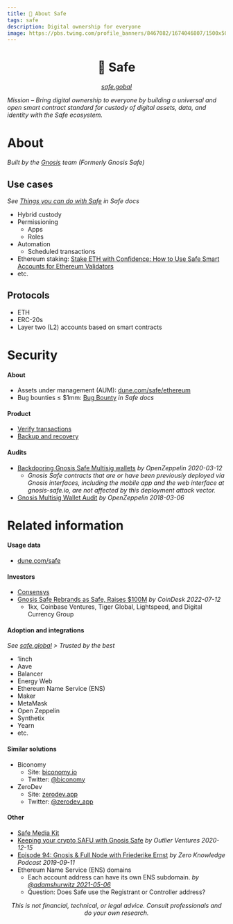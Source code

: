 ```yaml
---
title: 🔰 About Safe
tags: safe
description: Digital ownership for everyone
image: https://pbs.twimg.com/profile_banners/8467082/1674046807/1500x500
---
```


<h1 style="text-align: center;">🔰 Safe</h1>

<p style="text-align: center; 
          font-style: italic;">
    <a href="https://safe.global" target="_blank">safe.gobal</a>
</p>

*Mission – Bring digital ownership to everyone by building a universal and open smart contract standard for custody of digital assets, data, and identity with the Safe ecosystem.*

# About

*Built by the [Gnosis](https://docs.google.com/document/d/1fOUXetypIUivwpQOdoryHDGthPH6RVveUsJAnNLMgf0/edit#heading=h.d4vznspj035a) team (Formerly Gnosis Safe)*

## Use cases
*See [Things you can do with Safe](https://docs.safe.global/learn/things-you-can-do-with-safe) in Safe docs*

- Hybrid custody
- Permissioning
    - Apps
    - Roles
- Automation
    - Scheduled transactions
- Ethereum staking: [Stake ETH with Confidence: How to Use Safe Smart Accounts for Ethereum Validators](https://help.safe.global/en/articles/71879-stake-eth-with-confidence-how-to-use-safe-smart-accounts-for-ethereum-validators)
- etc.

## Protocols

- ETH
- ERC-20s
- Layer two (L2) accounts based on smart contracts

# Security

#### About

- Assets under management (AUM): [dune.com/safe/ethereum](https://dune.com/safe/ethereum)
- Bug bounties ≤ $1mm: [Bug Bounty](https://docs.safe.global/learn/security/bug-bounty-program) *in Safe docs*

#### Product

- [Verify transactions](https://hackmd.io/@safe/verify-transactions)
- [Backup and recovery](https://hackmd.io/@safe/backup-and-recovery)

#### Audits

- [Backdooring Gnosis Safe Multisig wallets](https://blog.openzeppelin.com/backdooring-gnosis-safe-multisig-wallets/) *by OpenZeppelin 2020-03-12*
    - *Gnosis Safe contracts that are or have been previously deployed via Gnosis interfaces, including the mobile app and the web interface at gnosis-safe.io, are not affected by this deployment attack vector.*
- [Gnosis Multisig Wallet Audit](https://blog.openzeppelin.com/gnosis-multisig-wallet-audit-d702ff0e2b1e/) *by OpenZeppelin 2018-03-06*

# Related information

#### Usage data

- [dune.com/safe](https://dune.com/safe)

#### Investors

- [Consensys](https://mesh.xyz/portfolio)
- [Gnosis Safe Rebrands as Safe, Raises $100M](https://www.coindesk.com/business/2022/07/12/gnosis-safe-rebrands-as-safe-raises-100m/) *by CoinDesk 2022-07-12*
    - 1kx, Coinbase Ventures, Tiger Global, Lightspeed, and Digital Currency Group

#### Adoption and integrations

*See [safe.global](https://safe.global) > Trusted by the best*
- 1inch
- Aave
- Balancer
- Energy Web
- Ethereum Name Service (ENS)
- Maker
- MetaMask
- Open Zeppelin
- Synthetix
- Yearn
- etc.

#### Similar solutions

- Biconomy
    - Site: [biconomy.io](https://www.biconomy.io/)
    - Twitter: [@biconomy](https://twitter.com/biconomy)
- ZeroDev
    - Site: [zerodev.app](https://zerodev.app/)
    - Twitter: [@zerodev_app](https://twitter.com/zerodev_app)

#### Other

- [Safe Media Kit](https://safe-global.notion.site/Safe-Media-Kit-35ce7ffc829c4bedbbf828464a1b7c00)
- [Keeping your crypto SAFU with Gnosis Safe](https://www.youtube.com/watch?v=PKkTto5t8rY) *by Outlier Ventures 2020-12-15*
- [Episode 94: Gnosis & Full Node with Friederike Ernst](https://www.zeroknowledge.fm/94) *by Zero Knowledge Podcast 2019-09-11*
- Ethereum Name Service (ENS) domains
    - Each account address can have its own ENS subdomain. *by [@adamshurwitz 2021-05-06](https://twitter.com/adamshurwitz/status/1390402730695536644)*
    - Question: Does Safe use the Registrant or Controller address?

<p style="text-align: center; font-style: italic">This is not financial, technical, or legal advice. Consult professionals and do your own research.</p>

<style>
    .markdown-body h1 {
        font-weight: 700;
        font-size: 3.4rem;
    }
    .markdown-body {
        font-size: 1.8rem;
    }
    .markdown-body a:link {
        color: #3C8974
    }
    .markdown-body a:hover {
        color: #225347 
    }
    .markdown-body a:active {
        color: #225347
    }
</style>
